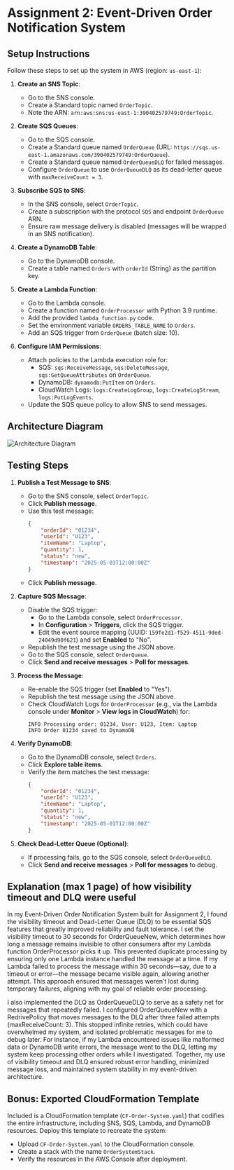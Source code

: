 # Assignment 2: Event-Driven Order Notification System
## Setup Instructions
Follow these steps to set up the system in AWS (region: `us-east-1`):

1. **Create an SNS Topic**:
   - Go to the SNS console.
   - Create a Standard topic named `OrderTopic`.
   - Note the ARN: `arn:aws:sns:us-east-1:390402579749:OrderTopic`.

2. **Create SQS Queues**:
   - Go to the SQS console.
   - Create a Standard queue named `OrderQueue` (URL: `https://sqs.us-east-1.amazonaws.com/390402579749:OrderQueue`).
   - Create a Standard queue named `OrderQueueDLQ` for failed messages.
   - Configure `OrderQueue` to use `OrderQueueDLQ` as its dead-letter queue with `maxReceiveCount = 3`.

3. **Subscribe SQS to SNS**:
   - In the SNS console, select `OrderTopic`.
   - Create a subscription with the protocol `SQS` and endpoint `OrderQueue` ARN.
   - Ensure raw message delivery is disabled (messages will be wrapped in an SNS notification).

4. **Create a DynamoDB Table**:
   - Go to the DynamoDB console.
   - Create a table named `Orders` with `orderId` (String) as the partition key.

5. **Create a Lambda Function**:
   - Go to the Lambda console.
   - Create a function named `OrderProcessor` with Python 3.9 runtime.
   - Add the provided `lambda_function.py` code.
   - Set the environment variable `ORDERS_TABLE_NAME` to `Orders`.
   - Add an SQS trigger from `OrderQueue` (batch size: 10).

6. **Configure IAM Permissions**:
   - Attach policies to the Lambda execution role for:
     - SQS: `sqs:ReceiveMessage`, `sqs:DeleteMessage`, `sqs:GetQueueAttributes` on `OrderQueue`.
     - DynamoDB: `dynamodb:PutItem` on `Orders`.
     - CloudWatch Logs: `logs:CreateLogGroup`, `logs:CreateLogStream`, `logs:PutLogEvents`.
   - Update the SQS queue policy to allow SNS to send messages.

## Architecture Diagram
![Architecture Diagram](architecture_diagram.png)

## Testing Steps
1. **Publish a Test Message to SNS**:
   - Go to the SNS console, select `OrderTopic`.
   - Click **Publish message**.
   - Use this test message:
     ```json
     {
         "orderId": "01234",
         "userId": "U123",
         "itemName": "Laptop",
         "quantity": 1,
         "status": "new",
         "timestamp": "2025-05-03T12:00:00Z"
     }
     ```
   - Click **Publish message**.

2. **Capture SQS Message**:
   - Disable the SQS trigger:
     - Go to the Lambda console, select `OrderProcessor`.
     - In **Configuration** > **Triggers**, click the SQS trigger.
     - Edit the event source mapping (UUID: `159fe2d1-f529-4511-9ded-24049d90f621`) and set **Enabled** to "No".
   - Republish the test message using the JSON above.
   - Go to the SQS console, select `OrderQueue`.
   - Click **Send and receive messages** > **Poll for messages**.
3. **Process the Message**:
   - Re-enable the SQS trigger (set **Enabled** to "Yes").
   - Republish the test message using the JSON above.
   - Check CloudWatch Logs for `OrderProcessor` (e.g., via the Lambda console under **Monitor** > **View logs in CloudWatch**) for:
     ```
     INFO Processing order: 01234, User: U123, Item: Laptop
     INFO Order 01234 saved to DynamoDB
     ```

4. **Verify DynamoDB**:
   - Go to the DynamoDB console, select `Orders`.
   - Click **Explore table items**.
   - Verify the item matches the test message:
     ```json
     {
         "orderId": "01234",
         "userId": "U123",
         "itemName": "Laptop",
         "quantity": 1,
         "status": "new",
         "timestamp": "2025-05-03T12:00:00Z"
     }
     ```

5. **Check Dead-Letter Queue (Optional)**:
   - If processing fails, go to the SQS console, select `OrderQueueDLQ`.
   - Click **Send and receive messages** > **Poll for messages** to debug.
## Explanation (max 1 page) of how visibility timeout and DLQ were useful
In my Event-Driven Order Notification System built for Assignment 2, I found the visibility timeout and Dead-Letter Queue (DLQ) to be essential SQS features that greatly improved reliability and fault tolerance. I set the visibility timeout to 30 seconds for OrderQueueNew, which determines how long a message remains invisible to other consumers after my Lambda function OrderProcessor picks it up. This prevented duplicate processing by ensuring only one Lambda instance handled the message at a time. If my Lambda failed to process the message within 30 seconds—say, due to a timeout or error—the message became visible again, allowing another attempt. This approach ensured that messages weren’t lost during temporary failures, aligning with my goal of reliable order processing.

I also implemented the DLQ as OrderQueueDLQ to serve as a safety net for messages that repeatedly failed. I configured OrderQueueNew with a RedrivePolicy that moves messages to the DLQ after three failed attempts (maxReceiveCount: 3). This stopped infinite retries, which could have overwhelmed my system, and isolated problematic messages for me to debug later. For instance, if my Lambda encountered issues like malformed data or DynamoDB write errors, the message went to the DLQ, letting my system keep processing other orders while I investigated. Together, my use of visibility timeout and DLQ ensured robust error handling, minimized message loss, and maintained system stability in my event-driven architecture.

## Bonus: Exported CloudFormation Template
Included is a CloudFormation template (`CF-Order-System.yaml`) that codifies the entire infrastructure, including SNS, SQS, Lambda, and DynamoDB resources. Deploy this template to recreate the system:
- Upload `CF-Order-System.yaml` to the CloudFormation console.
- Create a stack with the name `OrderSystemStack`.
- Verify the resources in the AWS Console after deployment.

